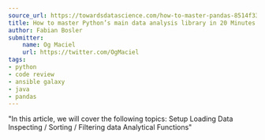 ```yaml
---
source_url: https://towardsdatascience.com/how-to-master-pandas-8514f33f00f6
title: How to master Python’s main data analysis library in 20 Minutes
author: Fabian Bosler
submitter:
    name: Og Maciel
    url: https://twitter.com/OgMaciel
tags:
- python
- code review
- ansible galaxy
- java
- pandas
---
```


"In this article, we will cover the following topics: Setup Loading Data Inspecting / Sorting / Filtering data Analytical Functions" 
